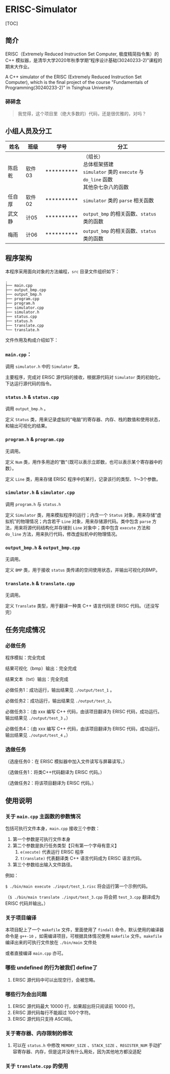 # ERISC-Simulator

[TOC]

## 简介

ERISC（Extremely Reduced Instruction Set Computer, 极度精简指令集）的 C++ 模拟器，是清华大学2020年秋季学期“程序设计基础(30240233-2)”课程的期末大作业。

A C++ simulator of the ERISC (Extremely Reduced Instruction Set Computer), which is the final project of the course "Fundamentals of Programming(30240233-2)" in Tsinghua University.

### 碎碎念

> 我觉得，这个项目里（绝大多数的）代码，还是很优雅的，对吗？

## 小组人员及分工

| 姓名   | 班级   | 学号 | 分工                                                         |
| ------ | ------ | ---- | ------------------------------------------------------------ |
| 陈启乾 | 软件03 | \*\*\*\*\*\*\*\*\*\* | （组长）<br/>总体框架搭建<br/>`simulator` 类的 `execute` 与 `do_line` 函数<br/>其他杂七杂八的函数 |
| 任自厚 | 软件02 |  \*\*\*\*\*\*\*\*\*\*    | `simulator` 类的 `parse` 相关函数                            |
| 武文静 | 计05   |  \*\*\*\*\*\*\*\*\*\*    | `output_bmp` 的相关函数、`status` 类的函数                   |
| 梅雨   | 计06   |  \*\*\*\*\*\*\*\*\*\*    | `output_bmp` 的相关函数、`status` 类的函数                   |

## 程序架构

本程序采用面向对象的方法编程，`src` 目录文件组织如下：

```
.
├── main.cpp
├── output_bmp.cpp
├── output_bmp.h
├── program.cpp
├── program.h
├── simulator.cpp
├── simulator.h
├── status.cpp
├── status.h
├── translate.cpp
└── translate.h
```

文件作用及构成介绍如下：

### `main.cpp`：

调用 `simulator.h` 中的 `Simulator`  类。

主要程序，完成对 ERISC 源代码的接收，根据源代码对 `Simulator` 类的初始化，下达运行源代码的指令。

### `status.h` & `status.cpp`

调用 `output_bmp.h` 。

定义 `Status` 类，用来记录虚拟的“电脑”的寄存器、内存、栈的数值和使用状态，和输出可视化的结果。

### `program.h` & `program.cpp`

无调用。

定义 `Num` 类，用作多用途的“数“（既可以表示立即数，也可以表示某个寄存器中的数）。

定义 `Line` 类，用来存储 ERISC 程序中的某行，记录该行的类型、1～3个参数。

### `simulator.h` & `simulator.cpp`

调用 `program.h` 与 `status.h`

定义 `Simulator` 类，用来模拟程序的运行；内含一个 `Status` 对象，用来存储“虚拟机”的物理情况；内含若干 `Line` 对象，用来存储源代码。类中包含 `parse` 方法，用来将源代码结构化并存储到 `Line` 对象中；类中包含 `execute` 方法和 `do_line` 方法，用来执行代码，修改虚拟机中的物理情况。

### `output_bmp.h` & `output_bmp.cpp`

无调用。

定义 `BMP` 类，用于接收 `status` 类传递的空间使用状态，并输出可视化的BMP。

### `translate.h` & `translate.cpp`

无调用。

定义 `Translate` 类型，用于翻译一种类 C++ 语言代码至 ERISC 代码。（还没写完）

## 任务完成情况

### 必做任务

程序模拟：完全完成

结果可视化（bmp）输出：完全完成

结果文本（txt）输出：完全完成

必做任务1：成功运行，输出结果见 `./output/test_1` 。

必做任务2：成功运行，输出结果见 `./output/test_2`。

必做任务3：（由 xxx 编写 C++ 代码，由该项目翻译为 ERISC 代码，成功运行。输出结果见 `./output/test_3` 。）

必做任务4：（由 xxx 编写 C++ 代码，由该项目翻译为 ERISC 代码，成功运行。输出结果见 `./output/test_4` 。）

### 选做任务

（选座任务0：在 ERISC 模拟器中加入文件读写与屏幕读写。）

（选做任务1：将类C++代码翻译为 ERISC 代码。）

（选做任务2：将该项目翻译为 ERISC 代码。）

## 使用说明

### 关于 `main.cpp` 主函数的参数情况

包括可执行文件本身，`main.cpp` 接收三个参数：

1. 第一个参数是可执行文件本身
2. 第二个参数是执行任务类型【只有第一个字母有意义】
   1. `e(xecute)` 代表运行 ERISC 程序
   2. `t(ranslate)` 代表翻译类 C++ 语言代码成为 ERISC 语言代码。
3. 第三个参数给出输入文件路径。

例如：

`$ ./bin/main execute ./input/test_1.risc` 将会运行第一个示例代码。

（`$ ./bin/main translate ./input/test_3.cpp` 将会把 `test_3.cpp` 翻译成为 ERISC 代码并输出。）

### 关于项目编译

本项目配上了一个 `makefile` 文件，里面使用了 `findall` 命令，默认使用的编译器命令是 `g++-10` ，如需编译项目，可根据具体情况使用 `makefile` 文件。`makefile` 编译出来的可执行文件放在 `./bin/main` 文件处

或者直接编译 `main.cpp` 亦可。

### 哪些 undefined 的行为被我们 define了

1. ERISC 源代码中可以出现空行，会被忽略。

### 哪些行为会出问题

1. ERISC 源代码最大 10000 行，如果超出将只阅读前 10000 行。
2. ERISC 源代码每行不能超过 100个字符。
3. ERISC 源代码只支持 ASCII码。

### 关于寄存器、内存限制的修改

1. 可以在 `status.h` 中修改 `MEMORY_SIZE` 、`STACK_SIZE` 、`REGISTER_NUM` 手动扩容寄存器、内存，但是这并没有什么用处，因为其他地方都没适配

### 关于 `translate.cpp` 的使用